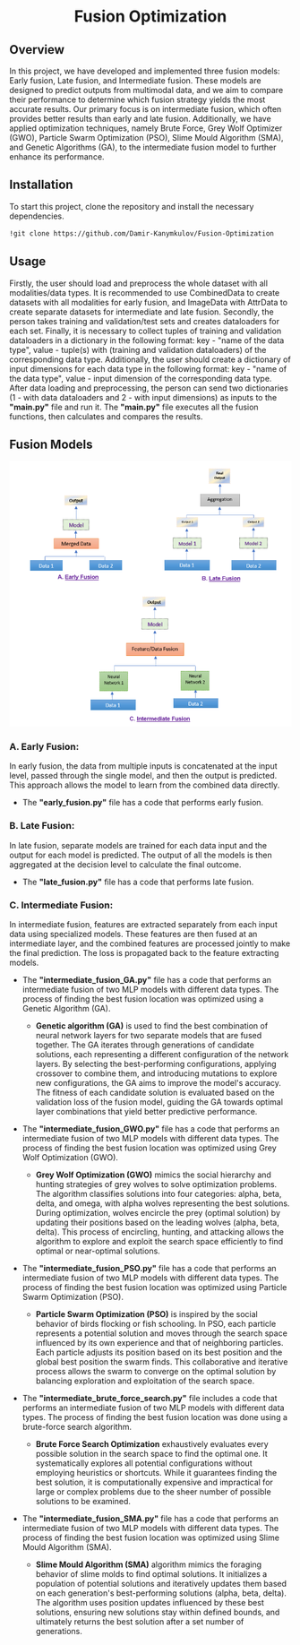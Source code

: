 <h1 align= "center"> Fusion Optimization </h1>

## Overview

In this project, we have developed and implemented three fusion models: Early fusion, Late fusion, and Intermediate fusion. These models are designed to predict outputs from multimodal data, and we aim to compare their performance to determine which fusion strategy yields the most accurate results. Our primary focus is on intermediate fusion, which often provides better results than early and late fusion. Additionally, we have applied optimization techniques, namely Brute Force, Grey Wolf Optimizer (GWO), Particle Swarm Optimization (PSO), Slime Mould Algorithm (SMA), and Genetic Algorithms (GA), to the intermediate fusion model to further enhance its performance.

## Installation

To start this project, clone the repository and install the necessary dependencies.
```bash
!git clone https://github.com/Damir-Kanymkulov/Fusion-Optimization
```

## Usage
Firstly, the user should load and preprocess the whole dataset with all modalities/data types. It is recommended to use CombinedData to create datasets with all modalities for early fusion, and ImageData with AttrData to create separate datasets for intermediate and late fusion. Secondly, the person takes training and validation/test sets and creates dataloaders for each set. Finally, it is necessary to collect tuples of training and validation dataloaders in a dictionary in the following format: key - "name of the data type", value - tuple(s) with (training and validation dataloaders) of the corresponding data type. Additionally, the user should create a dictionary of input dimensions for each data type in the following format: key - "name of the data type", value - input dimension of the corresponding data type.
After data loading and preprocessing, the person can send two dictionaries (1 - with data dataloaders and 2 - with input dimensions) as inputs to the **"main.py"** file and run it. The **"main.py"** file executes all the fusion functions, then calculates and compares the results.

## Fusion Models

![Fusion Diagram](https://github.com/yadavAmru/FusionOptimization/blob/main/Images/Fusion_Diagrams.png)

### A. Early Fusion:
In early fusion, the data from multiple inputs is concatenated at the input level, passed through the single model, and then the output is predicted. This approach allows the model to learn from the combined data directly. 
- The **"early_fusion.py"** file has a code that performs early fusion.

### B. Late Fusion:
In late fusion, separate models are trained for each data input and the output for each model is predicted. The output of all the models is then aggregated at the decision level to calculate the final outcome. 
- The **"late_fusion.py"** file has a code that performs late fusion.

### C. Intermediate Fusion:
In intermediate fusion, features are extracted separately from each input data using specialized models. These features are then fused at an intermediate layer, and the combined features are processed jointly to make the final prediction. The loss is propagated back to the feature extracting models.
- The **"intermediate_fusion_GA.py"** file has a code that performs an intermediate fusion of two MLP models with different data types. The process of finding the best fusion location was optimized using a Genetic Algorithm (GA).
  - **Genetic algorithm (GA)** is used to find the best combination of neural network layers for two separate models that are fused together. The GA iterates through generations of candidate solutions, each representing a different configuration of the network layers. By selecting the best-performing configurations, applying crossover to combine them, and introducing mutations to explore new configurations, the GA aims to improve the model's accuracy. The fitness of each candidate solution is evaluated based on the validation loss of the fusion model, guiding the GA towards optimal layer combinations that yield better predictive performance.
    
- The **"intermediate_fusion_GWO.py"** file has a code that performs an intermediate fusion of two MLP models with different data types. The process of finding the best fusion location was optimized using Grey Wolf Optimization (GWO).
  - **Grey Wolf Optimization (GWO)** mimics the social hierarchy and hunting strategies of grey wolves to solve optimization problems. The algorithm classifies solutions into four categories: alpha, beta, delta, and omega, with alpha wolves representing the best solutions. During optimization, wolves encircle the prey (optimal solution) by updating their positions based on the leading wolves (alpha, beta, delta). This process of encircling, hunting, and attacking allows the algorithm to explore and exploit the search space efficiently to find optimal or near-optimal solutions.
    
- The **"intermediate_fusion_PSO.py"** file has a code that performs an intermediate fusion of two MLP models with different data types. The process of finding the best fusion location was optimized using Particle Swarm Optimization (PSO).
   - **Particle Swarm Optimization (PSO)** is inspired by the social behavior of birds flocking or fish schooling. In PSO, each particle represents a potential solution and moves through the search space influenced by its own experience and that of neighboring particles. Each particle adjusts its position based on its best position and the global best position the swarm finds. This collaborative and iterative process allows the swarm to converge on the optimal solution by balancing exploration and exploitation of the search space.
     
- The **"intermediate_brute_force_search.py"** file includes a code that performs an intermediate fusion of two MLP models with different data types. The process of finding the best fusion location was done using a brute-force search algorithm.
   - **Brute Force Search Optimization** exhaustively evaluates every possible solution in the search space to find the optimal one. It systematically explores all potential configurations without employing heuristics or shortcuts. While it guarantees finding the best solution, it is computationally expensive and impractical for large or complex problems due to the sheer number of possible solutions to be examined.

- The **"intermediate_fusion_SMA.py"** file has a code that performs an intermediate fusion of two MLP models with different data types. The process of finding the best fusion location was optimized using Slime Mould Algorithm (SMA).
   - **Slime Mould Algorithm (SMA)** algorithm mimics the foraging behavior of slime molds to find optimal solutions. It initializes a population of potential solutions and iteratively updates them based on each generation's best-performing solutions (alpha, beta, delta). The algorithm uses position updates influenced by these best solutions, ensuring new solutions stay within defined bounds, and ultimately returns the best solution after a set number of generations.
